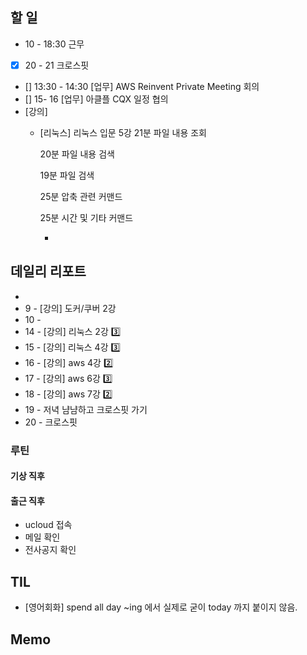 ## 할 일
- 10 - 18:30 근무
- [x] 20 - 21 크로스핏
- [] 13:30 - 14:30 [업무] AWS Reinvent Private Meeting 회의
- [] 15- 16 [업무] 아클플 CQX 일정 협의 
- [강의]
	- [리눅스] 리눅스 입문 5강
		21분
		파일 내용 조회

		20분
		파일 내용 검색

		19분
		파일 검색

		25분
		압축 관련 커맨드

		25분
		시간 및 기타 커맨드

		- 
## 데일리 리포트
-
-  9 - [강의] 도커/쿠버 2강
- 10 - 
- 14 - [강의] 리눅스 2강 3️⃣
- 15 - [강의] 리눅스 4강 3️⃣
- 16 - [강의] aws 4강 2️⃣
- 17 - [강의] aws 6강 3️⃣
- 18 - [강의] aws 7강 2️⃣
- 19 - 저녁 냠냠하고 크로스핏 가기
- 20 - 크로스핏


### 루틴
#### 기상 직후

#### 출근 직후
- ucloud 접속
- 메일 확인
- 전사공지 확인

## TIL
- [영어회화] spend all day ~ing 에서 실제로 굳이 today 까지 붙이지 않음.

## Memo
<!--stackedit_data:
eyJoaXN0b3J5IjpbNTYzMDI4NzEyLDQwMzE0MjQxMCwxMTI3Mj
I5NDc4LC02OTM1MzMyOTIsNzMwOTk4MTE2XX0=
-->